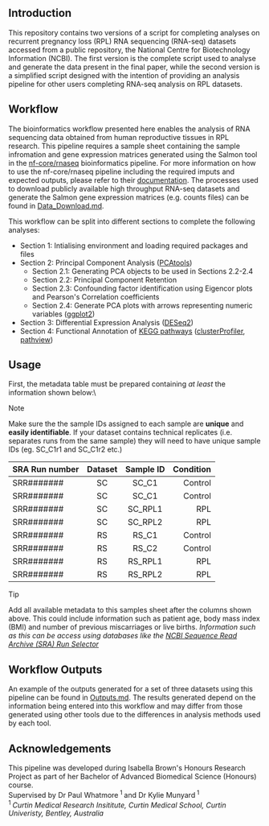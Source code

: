 ## Introduction
This repository contains two versions of a script for completing analyses on recurrent pregnancy loss (RPL) RNA sequencing (RNA-seq) datasets accessed from a public repository, the National Centre for Biotechnology Information (NCBI). 
The first version is the complete script used to analyse and generate the data present in the final paper, while the second version is a simplified script designed with the intention of providing an analysis pipeline for other users completing RNA-seq analysis on RPL datasets. 

## Workflow 
The bioinformatics workflow presented here enables the analysis of RNA sequencing data obtained from human reproductive tissues in RPL research. This pipeline requires a sample sheet containing the sample infromation and gene expression matrices generated using the Salmon tool in the [nf-core/rnaseq](https://github.com/nf-core/rnaseq) bioinformatics pipeline. For more information on how to use the nf-core/rnaseq pipeline including the required imputs and expected outputs, please refer to their [documentation](https://nf-co.re/rnaseq/latest/). 
The processes used to download publicly available high throughput RNA-seq datasets and generate the Salmon gene expression matrices (e.g. counts files) can be found in [Data_Download.md](Data_Preparation.md).

This workflow can be split into different sections to complete the following analyses:
* Section 1: Intialising environment and loading required packages and files 
* Section 2: Principal Component Analysis ([PCAtools](https://bioconductor.org/packages/devel/bioc/vignettes/PCAtools/inst/doc/PCAtools.html))
  - Section 2.1: Generating PCA objects to be used in Sections 2.2-2.4
  - Section 2.2: Principal Component Retention 
  - Section 2.3: Confounding factor identification using Eigencor plots and Pearson's Correlation coefficients
  - Section 2.4: Generate PCA plots with arrows representing numeric variables ([ggplot2](https://ggplot2.tidyverse.org/))
* Section 3: Differential Expression Analysis ([DESeq2](https://bioconductor.org/packages/devel/bioc/vignettes/DESeq2/inst/doc/DESeq2.html))
* Section 4: Functional Annotation of [KEGG pathways](http://www.kegg.jp/) ([clusterProfiler](https://www.bioconductor.org/packages//2.10/bioc/html/clusterProfiler.html), [pathview](https://pathview.r-forge.r-project.org/))

## Usage
First, the metadata table must be prepared containing *at least* the information shown below:\
> [!NOTE]
> Make sure the the sample IDs assigned to each sample are __unique__ and __easily identifiable__. If your dataset contains technical replicates (i.e. separates runs from the same sample) they will need to have unique sample IDs (eg. SC_C1r1 and SC_C1r2 etc.)

| SRA Run number | Dataset | Sample ID | Condition |
|:---------------|:-------:|:---------:|----------:|
| SRR####### | SC | SC_C1 | Control |
| SRR####### | SC | SC_C1 | Control |
| SRR####### | SC | SC_RPL1 | RPL |
| SRR####### | SC | SC_RPL2 | RPL |
| SRR####### | RS | RS_C1 | Control |
| SRR####### | RS | RS_C2 | Control |
| SRR####### | RS | RS_RPL1 | RPL |
| SRR####### | RS | RS_RPL2 | RPL |

> [!TIP]
> Add all available metadata to this samples sheet after the columns shown above. This could include information such as patient age, body mass index (BMI) and number of previous miscarriages or live births. _Information such as this can be access using databases like the [NCBI Sequence Read Archive (SRA) Run Selector](https://www.ncbi.nlm.nih.gov/Traces/study/)_

## Workflow Outputs
An example of the outputs generated for a set of three datasets using this pipeline can be found in [Outputs.md](Outputs.md). The results generated depend on the information being entered into this workflow and may differ from those generated using other tools due to the differences in analysis methods used by each tool. 


## Acknowledgements
This pipeline was developed during Isabella Brown's Honours Research Project as part of her Bachelor of Advanced Biomedical Science (Honours) course.\
Supervised by Dr Paul Whatmore<sup> 1 </sup> and Dr Kylie Munyard<sup> 1 </sup>\
    <sup> 1 </sup> _Curtin Medical Research Insititute, Curtin Medical School, Curtin Univeristy, Bentley, Australia_




